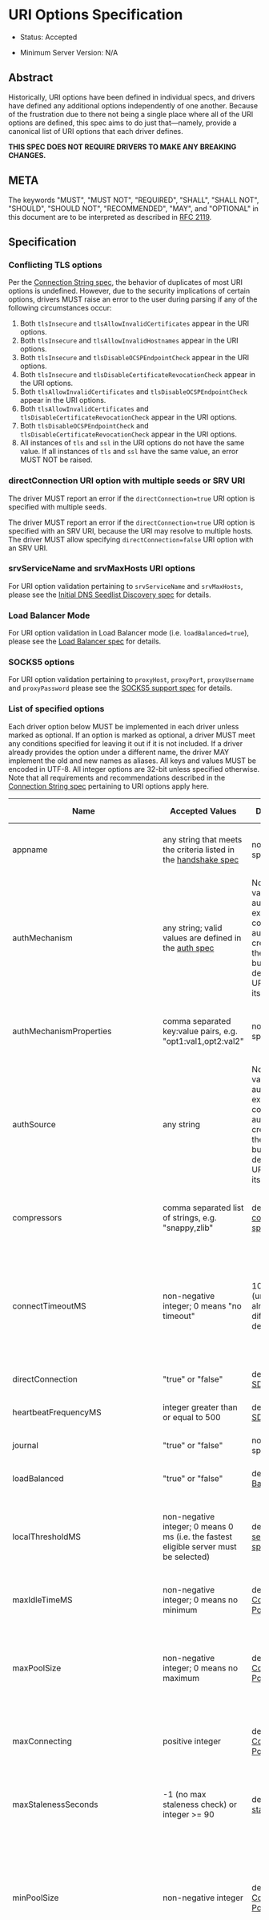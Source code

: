 # URI Options Specification

- Status: Accepted

- Minimum Server Version: N/A

## Abstract

Historically, URI options have been defined in individual specs, and drivers have defined any additional options
independently of one another. Because of the frustration due to there not being a single place where all of the URI
options are defined, this spec aims to do just that—namely, provide a canonical list of URI options that each driver
defines.

**THIS SPEC DOES NOT REQUIRE DRIVERS TO MAKE ANY BREAKING CHANGES.**

## META

The keywords "MUST", "MUST NOT", "REQUIRED", "SHALL", "SHALL NOT", "SHOULD", "SHOULD NOT", "RECOMMENDED", "MAY", and
"OPTIONAL" in this document are to be interpreted as described in [RFC 2119](https://www.ietf.org/rfc/rfc2119.txt).

## Specification

### Conflicting TLS options

Per the [Connection String spec](../connection-string/connection-string-spec.md#repeated-keys), the behavior of
duplicates of most URI options is undefined. However, due to the security implications of certain options, drivers MUST
raise an error to the user during parsing if any of the following circumstances occur:

1. Both `tlsInsecure` and `tlsAllowInvalidCertificates` appear in the URI options.
2. Both `tlsInsecure` and `tlsAllowInvalidHostnames` appear in the URI options.
3. Both `tlsInsecure` and `tlsDisableOCSPEndpointCheck` appear in the URI options.
4. Both `tlsInsecure` and `tlsDisableCertificateRevocationCheck` appear in the URI options.
5. Both `tlsAllowInvalidCertificates` and `tlsDisableOCSPEndpointCheck` appear in the URI options.
6. Both `tlsAllowInvalidCertificates` and `tlsDisableCertificateRevocationCheck` appear in the URI options.
7. Both `tlsDisableOCSPEndpointCheck` and `tlsDisableCertificateRevocationCheck` appear in the URI options.
8. All instances of `tls` and `ssl` in the URI options do not have the same value. If all instances of `tls` and `ssl`
   have the same value, an error MUST NOT be raised.

### directConnection URI option with multiple seeds or SRV URI

The driver MUST report an error if the `directConnection=true` URI option is specified with multiple seeds.

The driver MUST report an error if the `directConnection=true` URI option is specified with an SRV URI, because the URI
may resolve to multiple hosts. The driver MUST allow specifying `directConnection=false` URI option with an SRV URI.

### srvServiceName and srvMaxHosts URI options

For URI option validation pertaining to `srvServiceName` and `srvMaxHosts`, please see the
[Initial DNS Seedlist Discovery spec](../initial-dns-seedlist-discovery/initial-dns-seedlist-discovery.md#uri-validation)
for details.

### Load Balancer Mode

For URI option validation in Load Balancer mode (i.e. `loadBalanced=true`), please see the
[Load Balancer spec](../load-balancers/load-balancers.md#uri-validation) for details.

### SOCKS5 options

For URI option validation pertaining to `proxyHost`, `proxyPort`, `proxyUsername` and `proxyPassword` please see the
[SOCKS5 support spec](../socks5-support/socks5.md#mongoclient-configuration) for details.

### List of specified options

Each driver option below MUST be implemented in each driver unless marked as optional. If an option is marked as
optional, a driver MUST meet any conditions specified for leaving it out if it is not included. If a driver already
provides the option under a different name, the driver MAY implement the old and new names as aliases. All keys and
values MUST be encoded in UTF-8. All integer options are 32-bit unless specified otherwise. Note that all requirements
and recommendations described in the [Connection String spec](../connection-string/connection-string-spec.md) pertaining
to URI options apply here.

<span id="uri.options"></span>

| Name                                 | Accepted Values                                                                                                                                                                           | Default Value                                                                                                                                                                                                                | Optional to implement?                                                                                                                                                                                      | Description                                                                                                                                                                                                                                                                                      |
| ------------------------------------ | ----------------------------------------------------------------------------------------------------------------------------------------------------------------------------------------- | ---------------------------------------------------------------------------------------------------------------------------------------------------------------------------------------------------------------------------- | ----------------------------------------------------------------------------------------------------------------------------------------------------------------------------------------------------------- | ------------------------------------------------------------------------------------------------------------------------------------------------------------------------------------------------------------------------------------------------------------------------------------------------ |
| appname                              | any string that meets the criteria listed in the [handshake spec](../mongodb-handshake/handshake.md#client-application-name)                                                              | no appname specified                                                                                                                                                                                                         | no                                                                                                                                                                                                          | Passed into the server in the client metadata as part of the connection handshake                                                                                                                                                                                                                |
| authMechanism                        | any string; valid values are defined in the [auth spec](../auth/auth.md#supported-authentication-methods)                                                                                 | None; default values for authentication exist for constructing authentication credentials per the [auth spec](../auth/auth.md#supported-authentication-methods), but there is no default for the URI option itself.          | no                                                                                                                                                                                                          | The authentication mechanism method to use for connection to the server                                                                                                                                                                                                                          |
| authMechanismProperties              | comma separated key:value pairs, e.g. "opt1:val1,opt2:val2"                                                                                                                               | no properties specified                                                                                                                                                                                                      | no                                                                                                                                                                                                          | Additional options provided for authentication (e.g. to enable hostname canonicalization for GSSAPI)                                                                                                                                                                                             |
| authSource                           | any string                                                                                                                                                                                | None; default values for authentication exist for constructing authentication credentials per the [auth spec](../auth/auth.md#supported-authentication-methods), but there is no default for the URI option itself.          | no                                                                                                                                                                                                          | The database that connections should authenticate against                                                                                                                                                                                                                                        |
| compressors                          | comma separated list of strings, e.g. "snappy,zlib"                                                                                                                                       | defined in [compression spec](../compression/OP_COMPRESSED.md#compressors)                                                                                                                                                   | no                                                                                                                                                                                                          | The list of allowed compression types for wire protocol messages sent or received from the server                                                                                                                                                                                                |
| connectTimeoutMS                     | non-negative integer; 0 means "no timeout"                                                                                                                                                | 10,000 ms (unless a driver already has a different default)                                                                                                                                                                  | no                                                                                                                                                                                                          | Amount of time to wait for a single TCP socket connection to the server to be established before erroring; note that this applies to [SDAM hello and legacy hello operations](../mongodb-handshake/handshake.md)                                                                                 |
| directConnection                     | "true" or "false"                                                                                                                                                                         | defined in [SDAM spec](../server-discovery-and-monitoring/server-discovery-and-monitoring.rst#initial-topology-type)                                                                                                         | no                                                                                                                                                                                                          | Whether to connect to the deployment in Single topology.                                                                                                                                                                                                                                         |
| heartbeatFrequencyMS                 | integer greater than or equal to 500                                                                                                                                                      | defined in [SDAM spec](../server-discovery-and-monitoring/server-discovery-and-monitoring.rst#heartbeatfrequencyms)                                                                                                          | no                                                                                                                                                                                                          | the interval between regular server monitoring checks                                                                                                                                                                                                                                            |
| journal                              | "true" or "false"                                                                                                                                                                         | no "j" field specified                                                                                                                                                                                                       | no                                                                                                                                                                                                          | Default write concern "j" field for the client                                                                                                                                                                                                                                                   |
| loadBalanced                         | "true" or "false"                                                                                                                                                                         | defined in [Load Balancer spec](../load-balancers/load-balancers.md#loadbalanced)                                                                                                                                            | no                                                                                                                                                                                                          | Whether the driver is connecting to a load balancer.                                                                                                                                                                                                                                             |
| localThresholdMS                     | non-negative integer; 0 means 0 ms (i.e. the fastest eligible server must be selected)                                                                                                    | defined in the [server selection spec](../server-selection/server-selection.md#localthresholdms)                                                                                                                             | no                                                                                                                                                                                                          | The amount of time beyond the fastest round trip time that a given server’s round trip time can take and still be eligible for server selection                                                                                                                                                  |
| maxIdleTimeMS                        | non-negative integer; 0 means no minimum                                                                                                                                                  | defined in the [Connection Pooling spec](../connection-monitoring-and-pooling/connection-monitoring-and-pooling.md#connection-pool-options-1)                                                                                | required for drivers with connection pools                                                                                                                                                                  | The amount of time a connection can be idle before it's closed                                                                                                                                                                                                                                   |
| maxPoolSize                          | non-negative integer; 0 means no maximum                                                                                                                                                  | defined in the [Connection Pooling spec](../connection-monitoring-and-pooling/connection-monitoring-and-pooling.md#connection-pool-options-1)                                                                                | required for drivers with connection pools                                                                                                                                                                  | The maximum number of clients or connections able to be created by a pool at a given time. This count includes connections which are currently checked out.                                                                                                                                      |
| maxConnecting                        | positive integer                                                                                                                                                                          | defined in the [Connection Pooling spec](../connection-monitoring-and-pooling/connection-monitoring-and-pooling.md#connection-pool-options-1)                                                                                | required for drivers with connection pools                                                                                                                                                                  | The maximum number of Connections a Pool may be establishing concurrently.                                                                                                                                                                                                                       |
| maxStalenessSeconds                  | -1 (no max staleness check) or integer >= 90                                                                                                                                              | defined in [max staleness spec](../max-staleness/max-staleness.md#api)                                                                                                                                                       | no                                                                                                                                                                                                          | The maximum replication lag, in wall clock time, that a secondary can suffer and still be eligible for server selection                                                                                                                                                                          |
| minPoolSize                          | non-negative integer                                                                                                                                                                      | defined in the [Connection Pooling spec](../connection-monitoring-and-pooling/connection-monitoring-and-pooling.md#connection-pool-options-1)                                                                                | required for drivers with connection pools                                                                                                                                                                  | The number of connections the driver should create and maintain in the pool even when no operations are occurring. This count includes connections which are currently checked out.                                                                                                              |
| proxyHost                            | any string                                                                                                                                                                                | defined in the [SOCKS5 support spec](../socks5-support/socks5.md#mongoclient-configuration)                                                                                                                                  | no                                                                                                                                                                                                          | The IPv4/IPv6 address or domain name of a SOCKS5 proxy server used for connecting to MongoDB services.                                                                                                                                                                                           |
| proxyPort                            | non-negative integer                                                                                                                                                                      | defined in the [SOCKS5 support spec](../socks5-support/socks5.md#mongoclient-configuration)                                                                                                                                  | no                                                                                                                                                                                                          | The port of the SOCKS5 proxy server specified in `proxyHost`.                                                                                                                                                                                                                                    |
| proxyUsername                        | any string                                                                                                                                                                                | defined in the [SOCKS5 support spec](../socks5-support/socks5.md#mongoclient-configuration)                                                                                                                                  | no                                                                                                                                                                                                          | The username for username/password authentication to the SOCKS5 proxy server specified in `proxyHost`.                                                                                                                                                                                           |
| proxyPassword                        | any string                                                                                                                                                                                | defined in the [SOCKS5 support spec](../socks5-support/socks5.md#mongoclient-configuration)                                                                                                                                  | no                                                                                                                                                                                                          | The password for username/password authentication to the SOCKS5 proxy server specified in `proxyHost`.                                                                                                                                                                                           |
| readConcernLevel                     | any string ([to allow for forwards compatibility with the server](../read-write-concern/read-write-concern.md#unknown-levels-and-additional-options-for-string-based-readconcerns))       | no read concern specified                                                                                                                                                                                                    | no                                                                                                                                                                                                          | Default read concern for the client                                                                                                                                                                                                                                                              |
| readPreference                       | any string; currently supported values are defined in the [server selection spec](../server-selection/server-selection.md#mode), but must be lowercase camelCase, e.g. "primaryPreferred" | defined in [server selection spec](../server-selection/server-selection.md#mode)                                                                                                                                             | no                                                                                                                                                                                                          | Default read preference for the client (excluding tags)                                                                                                                                                                                                                                          |
| readPreferenceTags                   | comma-separated key:value pairs (e.g. "dc:ny,rack:1" and "dc:ny)<br><br>can be specified multiple times; each instance of this key is a separate tag set                                  | no tags specified                                                                                                                                                                                                            | no                                                                                                                                                                                                          | Default read preference tags for the client; only valid if the read preference mode is not primary<br><br>The order of the tag sets in the read preference is the same as the order they are specified in the URI                                                                                |
| replicaSet                           | any string                                                                                                                                                                                | no replica set name provided                                                                                                                                                                                                 | no                                                                                                                                                                                                          | The name of the replica set to connect to                                                                                                                                                                                                                                                        |
| retryReads                           | "true" or "false"                                                                                                                                                                         | defined in [retryable reads spec](../retryable-reads/retryable-reads.md#retryreads)                                                                                                                                          | no                                                                                                                                                                                                          | Enables retryable reads on server 3.6+                                                                                                                                                                                                                                                           |
| retryWrites                          | "true" or "false"                                                                                                                                                                         | defined in [retryable writes spec](../retryable-writes/retryable-writes.md#retrywrites)                                                                                                                                      | no                                                                                                                                                                                                          | Enables retryable writes on server 3.6+                                                                                                                                                                                                                                                          |
| serverMonitoringMode                 | "stream", "poll", or "auto"                                                                                                                                                               | defined in [SDAM spec](../server-discovery-and-monitoring/server-discovery-and-monitoring.rst#servermonitoringmode)                                                                                                          | required for multi-threaded or asynchronous drivers                                                                                                                                                         | Configures which server monitoring protocol to use.                                                                                                                                                                                                                                              |
| serverSelectionTimeoutMS             | positive integer; a driver may also accept 0 to be used for a special case, provided that it documents the meaning                                                                        | defined in [server selection spec](../server-selection/server-selection.md#serverselectiontimeoutms)                                                                                                                         | no                                                                                                                                                                                                          | A timeout in milliseconds to block for server selection before raising an error                                                                                                                                                                                                                  |
| serverSelectionTryOnce               | "true" or "false"                                                                                                                                                                         | defined in [server selection spec](../server-selection/server-selection.md#serverselectiontryonce)                                                                                                                           | required for single-threaded drivers                                                                                                                                                                        | Scan the topology only once after a server selection failure instead of repeatedly until the server selection times out                                                                                                                                                                          |
| socketTimeoutMS                      | non-negative integer; 0 means no timeout                                                                                                                                                  | no timeout                                                                                                                                                                                                                   | no                                                                                                                                                                                                          | NOTE: This option is deprecated in favor of [timeoutMS](../client-side-operations-timeout/client-side-operations-timeout.md#timeoutms)<br><br>Amount of time spent attempting to send or receive on a socket before timing out; note that this only applies to application operations, not SDAM. |
| srvMaxHosts                          | non-negative integer; 0 means no maximum                                                                                                                                                  | defined in the [Initial DNS Seedlist Discovery spec](../initial-dns-seedlist-discovery/initial-dns-seedlist-discovery.md#srvmaxhosts)                                                                                        | no                                                                                                                                                                                                          | The maximum number of SRV results to randomly select when initially populating the seedlist or, during SRV polling, adding new hosts to the topology.                                                                                                                                            |
| srvServiceName                       | a valid SRV service name according to [RFC 6335](https://datatracker.ietf.org/doc/html/rfc6335#section-5.1)                                                                               | "mongodb"                                                                                                                                                                                                                    | no                                                                                                                                                                                                          | the service name to use for SRV lookup in [initial DNS seedlist discovery](../initial-dns-seedlist-discovery/initial-dns-seedlist-discovery.md#srvservicename) and [SRV polling](../polling-srv-records-for-mongos-discovery/polling-srv-records-for-mongos-discovery.md)                        |
| ssl                                  | "true" or "false"                                                                                                                                                                         | same as "tls"                                                                                                                                                                                                                | no                                                                                                                                                                                                          | alias of "tls"; required to ensure that Atlas connection strings continue to work                                                                                                                                                                                                                |
|                                      |                                                                                                                                                                                           |                                                                                                                                                                                                                              |                                                                                                                                                                                                             |                                                                                                                                                                                                                                                                                                  |
| tls                                  | "true" or "false"                                                                                                                                                                         | TLS required if "mongodb+srv" scheme; otherwise, drivers may may enable TLS by default if other "tls"-prefixed options are present<br><br>Drivers MUST clearly document the conditions under which TLS is enabled implicitly | no                                                                                                                                                                                                          | Whether or not to require TLS for connections to the server                                                                                                                                                                                                                                      |
| tlsAllowInvalidCertificates          | "true" or "false"                                                                                                                                                                         | error on invalid certificates                                                                                                                                                                                                | required if the driver’s language/runtime allows bypassing hostname verification                                                                                                                            | Specifies whether or not the driver should error when the server’s TLS certificate is invalid                                                                                                                                                                                                    |
| tlsAllowInvalidHostnames             | "true" or "false"                                                                                                                                                                         | error on invalid certificates                                                                                                                                                                                                | required if the driver’s language/runtime allows bypassing hostname verification                                                                                                                            | Specifies whether or not the driver should error when there is a mismatch between the server’s hostname and the hostname specified by the TLS certificate                                                                                                                                        |
| tlsCAFile                            | any string                                                                                                                                                                                | no certificate authorities specified                                                                                                                                                                                         | required if the driver's language/runtime allows non-global configuration                                                                                                                                   | Path to file with either a single or bundle of certificate authorities to be considered trusted when making a TLS connection                                                                                                                                                                     |
| tlsCertificateKeyFile                | any string                                                                                                                                                                                | no client certificate specified                                                                                                                                                                                              | required if the driver's language/runtime allows non-global configuration                                                                                                                                   | Path to the client certificate file or the client private key file; in the case that they both are needed, the files should be concatenated                                                                                                                                                      |
| tlsCertificateKeyFilePassword        | any string                                                                                                                                                                                | no password specified                                                                                                                                                                                                        | required if the driver's language/runtime allows non-global configuration                                                                                                                                   | Password to decrypt the client private key to be used for TLS connections                                                                                                                                                                                                                        |
| tlsDisableCertificateRevocationCheck | "true" or "false"                                                                                                                                                                         | false i.e. driver will reach check a certificate's revocation status                                                                                                                                                         | Yes                                                                                                                                                                                                         | Controls whether or not the driver will check a certificate's revocation status via CRLs or OCSP. See the [OCSP Support Spec](../ocsp-support/ocsp-support.md#tlsDisableCertificateRevocationCheck) for additional information.                                                                  |
| tlsDisableOCSPEndpointCheck          | "true" or "false"                                                                                                                                                                         | false i.e. driver will reach out to OCSP endpoints [if needed](../ocsp-support/ocsp-support.md#id1).                                                                                                                         | Yes                                                                                                                                                                                                         | Controls whether or not the driver will reach out to OCSP endpoints if needed. See the [OCSP Support Spec](../ocsp-support/ocsp-support.md#tlsDisableOCSPEndpointCheck) for additional information.                                                                                              |
| tlsInsecure                          | "true" or "false"                                                                                                                                                                         | No TLS constraints are relaxed                                                                                                                                                                                               | no                                                                                                                                                                                                          | Relax TLS constraints as much as possible (e.g. allowing invalid certificates or hostname mismatches); drivers must document the exact constraints which are relaxed by this option being true                                                                                                   |
| w                                    | non-negative integer or string                                                                                                                                                            | no "w" value specified                                                                                                                                                                                                       | no                                                                                                                                                                                                          | Default write concern "w" field for the client                                                                                                                                                                                                                                                   |
| waitQueueTimeoutMS                   | positive number                                                                                                                                                                           | defined in the [Connection Pooling spec](../connection-monitoring-and-pooling/connection-monitoring-and-pooling.md#connection-pool-options-1)                                                                                | required for drivers with connection pools, with exceptions described in the [Connection Pooling spec](../connection-monitoring-and-pooling/connection-monitoring-and-pooling.md#connection-pool-options-1) | NOTE: This option is deprecated in favor of [timeoutMS](../client-side-operations-timeout/client-side-operations-timeout.md#timeoutms)<br><br>Amount of time spent attempting to check out a connection from a server's connection pool before timing out                                        |
| wTimeoutMS                           | non-negative 64-bit integer; 0 means no timeout                                                                                                                                           | no timeout                                                                                                                                                                                                                   | no                                                                                                                                                                                                          | NOTE: This option is deprecated in favor of [timeoutMS](../client-side-operations-timeout/client-side-operations-timeout.md#timeoutms)<br><br>Default write concern "wtimeout" field for the client                                                                                              |
| zlibCompressionLevel                 | integer between -1 and 9 (inclusive)                                                                                                                                                      | -1 (default compression level of the driver)                                                                                                                                                                                 | no                                                                                                                                                                                                          | Specifies the level of compression when using zlib to compress wire protocol messages; -1 signifies the default level, 0 signifies no compression, 1 signifies the fastest speed, and 9 signifies the best compression                                                                           |

## Test Plan

Tests are implemented and described in the [tests](tests/README.md) directory.

## Design Rationale

### Why allow drivers to provide the canonical names as aliases to existing options?

First and foremost, this spec aims not to introduce any breaking changes to drivers. Forcing a driver to change the name
of an option that it provides will break any applications that use the old option. Moreover, it is already possible to
provide duplicate options in the URI by specifying the same option more than once; drivers can use the same semantics to
resolve the conflicts as they did before, whether it's raising an error, using the first option provided, using the last
option provided, or simply telling users that the behavior is not defined.

### Why use "tls" as the prefix instead of "ssl" for related options?

Technically speaking, drivers already only support TLS, which supersedes SSL. While SSL is commonly used in parlance to
refer to TLS connections, the fact remains that SSL is a weaker cryptographic protocol than TLS, and we want to
accurately reflect the strict requirements that drivers have in ensuring the security of a TLS connection.

### Why use the names "tlsAllowInvalidHostnames" and "tlsAllowInvalidCertificates"?

The "tls" prefix is used for the same reasons described above. The use of the terms "AllowInvalidHostnames" and
"AllowInvalidCertificates" is an intentional choice in order to convey the inherent unsafety of these options, which
should only be used for testing purposes. Additionally, both the server and the shell use "AllowInvalid" for their
equivalent options.

### Why provide multiple implementation options for the insecure TLS options (i.e. "tlsInsecure" vs. "tlsAllowInvalidHostnames"/"tlsAllowInvalidCertificates"?

Some TLS libraries (e.g. Go's standard library implementation) do not provide the ability to distinguish between allow
invalid certificates and hostnames, meaning they either both are allowed, or neither are. However, when more granular
options are available, it's better to expose these to the user to allow them to relax security constraints as little as
they need.

### Why leave the decision up to drivers to enable TLS implicitly when TLS options are present?

It can be useful to turn on TLS implicitly when options such as "tlsCAFile" are present and "tls" is not present.
However, with options such as "tlsAllowInvalidHostnames", some drivers may not have the ability to distinguish between
"false" being provided and the option not being specified. To keep the implicit enabling of TLS consistent between such
options, we defer the decision to enable TLS based on the presence of "tls"-prefixed options (besides "tls" itself) to
drivers.

## Reference Implementations

Ruby and Python

## Security Implication

Each of the "insecure" TLS options (i.e. "tlsInsecure", "tlsAllowInvalidHostnames", "tlsAllowInvalidCertificates",
"tlsDisableOCSPEndpointCheck", and "tlsDisableCertificateRevocationCheck") default to the more secure option when TLS is
enabled. In order to be backwards compatible with existing driver behavior, neither TLS nor authentication is enabled by
default.

## Future Work

This specification is intended to represent the current state of drivers URI options rather than be a static description
of the options at the time it was written. Whenever another specification is written or modified in a way that changes
the name or the semantics of a URI option or adds a new URI option, this specification MUST be updated to reflect those
changes.

## Changelog

- 2024-05-08: Migrated from reStructuredText to Markdown.

- 2023-08-21: Add serverMonitoringMode option.

- 2022-10-05: Remove spec front matter and reformat changelog.

- 2022-01-19: Add the timeoutMS option and deprecate some existing timeout options

- 2021-12-14: Add SOCKS5 options

- 2021-11-08: Add maxConnecting option.

- 2021-10-14: Add srvMaxHosts option. Merge headings discussing URI validation for directConnection option.

- 2021-09-15: Add srvServiceName option

- 2021-09-13: Fix link to load balancer spec

- 2021-04-15: Adding in behaviour for load balancer mode.

- 2021-04-08: Updated to refer to hello and legacy hello

- 2020-03-03: Add tlsDisableCertificateRevocationCheck option

- 2020-02-26: Add tlsDisableOCSPEndpointCheck option

- 2019-09-08: Add retryReads option

- 2019-04-26: authSource and authMechanism have no default value

- 2019-02-04: Specified errors for conflicting TLS-related URI options

- 2019-01-25: Updated to reflect new Connection Monitoring and Pooling Spec

______________________________________________________________________
